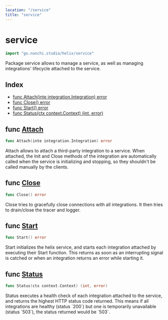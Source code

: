 ```yaml
---
location: "/service"
title: "service"
---
```


# service

```go
import "go.nunchi.studio/helix/service"
```

Package service allows to manage a service, as well as managing integrations' lifecycle attached to the service.

## Index

- [func Attach\(inte integration.Integration\) error](<#Attach>)
- [func Close\(\) error](<#Close>)
- [func Start\(\) error](<#Start>)
- [func Status\(ctx context.Context\) \(int, error\)](<#Status>)


## func [Attach](<https://github.com/nunchistudio/helix.go/blob/main/service/integration.go#L17>)

```go
func Attach(inte integration.Integration) error
```

Attach allows to attach a third\-party integration to a service. When attached, the Init and Close methods of the integration are automatically called when the service is initializing and stopping, so they shouldn't be called manually by the clients.

## func [Close](<https://github.com/nunchistudio/helix.go/blob/main/service/service.go#L113>)

```go
func Close() error
```

Close tries to gracefully close connections with all integrations. It then tries to drain/close the tracer and logger.

## func [Start](<https://github.com/nunchistudio/helix.go/blob/main/service/service.go#L51>)

```go
func Start() error
```

Start initializes the helix service, and starts each integration attached by executing their Start function. This returns as soon as an interrupting signal is catched or when an integration returns an error while starting it.

## func [Status](<https://github.com/nunchistudio/helix.go/blob/main/service/integration.go#L65>)

```go
func Status(ctx context.Context) (int, error)
```

Status executes a health check of each integration attached to the service, and returns the highest HTTP status code returned. This means if all integrations are healthy \(status \`200\`\) but one is temporarily unavailable \(status \`503\`\), the status returned would be \`503\`.

